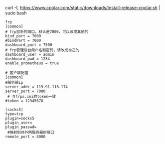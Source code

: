 
curl -L https://www.cpolar.com/static/downloads/install-release-cpolar.sh | sudo bash

```
frp
[common]
# frp监听的端口，默认是7000，可以改成其他的
bind_port = 7000
#bindPort = 7000
dashboard_port = 7500
# frp管理后台用户名和密码，请改成自己的
dashboard_user = admin
dashboard_pwd = 1234
enable_prometheus = true

# 客户端配置
[common]
#服务器ip    
server_addr = 119.91.116.174
server_port = 7000
 # 与frps.ini的token一致
#token = 12345678

[socks5]
type=tcp
plugin=socks5
plugin_user=
plugin_passwd=
 #映射到共外网服务器的端口
remote_port = 8000

